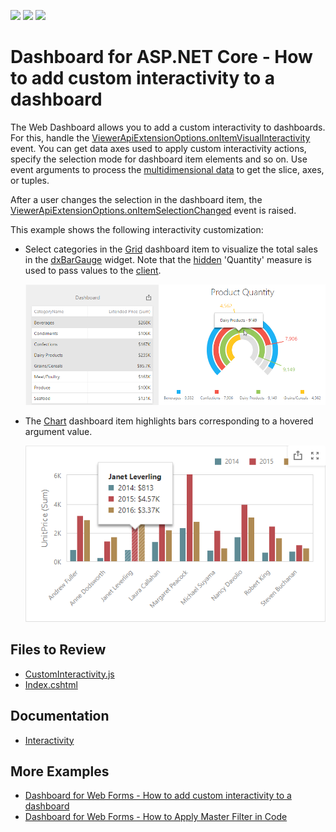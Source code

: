 <!-- default badges list -->
![](https://img.shields.io/endpoint?url=https://codecentral.devexpress.com/api/v1/VersionRange/537439231/2023.1)
[![](https://img.shields.io/badge/Open_in_DevExpress_Support_Center-FF7200?style=flat-square&logo=DevExpress&logoColor=white)](https://supportcenter.devexpress.com/ticket/details/T1117602)
[![](https://img.shields.io/badge/📖_How_to_use_DevExpress_Examples-e9f6fc?style=flat-square)](https://docs.devexpress.com/GeneralInformation/403183)
<!-- default badges end -->
# Dashboard for ASP.NET Core - How to add custom interactivity to a dashboard

The Web Dashboard allows you to add a custom interactivity to dashboards. For this, handle the [ViewerApiExtensionOptions.onItemVisualInteractivity](https://docs.devexpress.com/Dashboard/js-DevExpress.Dashboard.ViewerApiExtensionOptions?p=netframework#js_devexpress_dashboard_viewerapiextensionoptions_onitemvisualinteractivity) event. You can get data axes used to apply custom interactivity actions, specify the selection mode for dashboard item elements and so on. Use event arguments to process the [multidimensional data](https://docs.devexpress.com/Dashboard/403003/web-dashboard/dashboard-control-for-javascript-applications-jquery-knockout-etc/obtain-underlying-and-displayed-data) to get the slice, axes, or tuples.

After a user changes the selection in the dashboard item, the [ViewerApiExtensionOptions.onItemSelectionChanged](https://docs.devexpress.com/Dashboard/js-DevExpress.Dashboard.ViewerApiExtensionOptions#js_devexpress_dashboard_viewerapiextensionoptions_onitemselectionchanged) event is raised.

This example shows the following interactivity customization:

- Select categories in the [Grid](https://docs.devexpress.com/Dashboard/117161/web-dashboard/create-dashboards-on-the-web/dashboard-item-settings/grid) dashboard item to visualize the total sales in the [dxBarGauge](https://js.devexpress.com/Documentation/ApiReference/UI_Components/dxBarGauge/) widget. Note that the [hidden](https://docs.devexpress.com/Dashboard/117064/web-dashboard/create-dashboards-on-the-web/binding-dashboard-items-to-data/hidden-data-items) 'Quantity' measure is used to pass values to the [client](https://docs.devexpress.com/Dashboard/116302/web-dashboard/aspnet-web-forms-dashboard-control/client-side-api-overview).

  ![](img/grid-dxbargauge-selection.png)
  
- The [Chart](https://docs.devexpress.com/Dashboard/117159/web-dashboard/create-dashboards-on-the-web/dashboard-item-settings/chart) dashboard item highlights bars corresponding to a hovered argument value.
  
  ![](img/chart-highlight-selection.png)

## Files to Review

* [CustomInteractivity.js](./CS/AspNetCoreDashboard_CustomInteractivity/wwwroot/js/CustomInteractivity.js)
* [Index.cshtml](./CS/AspNetCoreDashboard_CustomInteractivity/Pages/Index.cshtml) 

## Documentation

- [Interactivity](https://docs.devexpress.com/Dashboard/116985/web-dashboard/create-dashboards-on-the-web/interactivity)

## More Examples

- [Dashboard for Web Forms - How to add custom interactivity to a dashboard](https://github.com/DevExpress-Examples/web-forms-dashboard-custom-interactivity)
- [Dashboard for Web Forms - How to Apply Master Filter in Code](https://github.com/DevExpress-Examples/asp-net-web-forms-dashboard-apply-master-filter-in-code)
